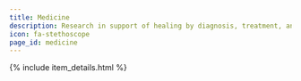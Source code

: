 ```yaml
---
title: Medicine
description: Research in support of healing by diagnosis, treatment, and prevention of disease.
icon: fa-stethoscope
page_id: medicine
---
```

{% include item_details.html %}